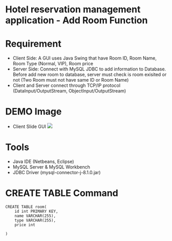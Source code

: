 # Hotel reservation management application - Add Room Function 

# Requirement
* Client Side: A GUI uses Java Swing that have Room ID, Room Name, Room Type (Normal, VIP), Room price
* Server Side: Connect with MySQL JDBC to add information to Database. Before add new room to database, server must check is room exisited or not (Two Room must not have same ID or Room Name)
* Client and Server connect through TCP/IP protocol (DataInput/OutputStream, ObjectInput/OutputStream)

# DEMO Image
* Client Slide GUI
![](https://i.imgur.com/99S7Qtr.png)

# Tools
* Java IDE (Netbeans, Eclipse)
* MySQL Server & MySQL Workbench
* JDBC Driver (mysql-connector-j-8.1.0.jar)

# CREATE TABLE Command
```
CREATE TABLE room(
	id int PRIMARY KEY,
    name VARCHAR(255),
    type VARCHAR(255),
    price int

)
```